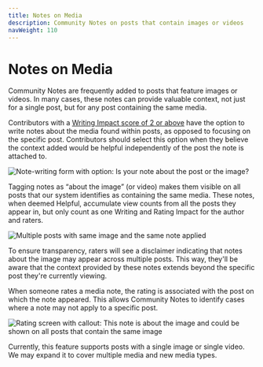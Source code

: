 ```yaml
---
title: Notes on Media
description: Community Notes on posts that contain images or videos
navWeight: 110
---
```

# Notes on Media

Community Notes are frequently added to posts that feature images or videos. In many cases, these notes can provide valuable context, not just for a single post, but for any post containing the same media.

Contributors with a [Writing Impact score of 2 or above](../under-the-hood/media-matching.md) have the option to write notes about the media found within posts, as opposed to focusing on the specific post. Contributors should select this option when they believe the context added would be helpful independently of the post the note is attached to.

![Note-writing form with option: Is your note about the post or the image?](../images/notes-on-media-01.png)

Tagging notes as “about the image” (or video) makes them visible on all posts that our system identifies as containing the same media. These notes, when deemed Helpful, accumulate view counts from all the posts they appear in, but only count as one Writing and Rating Impact for the author and raters.

![Multiple posts with same image and the same note applied](../images/notes-on-media-02.png)

To ensure transparency, raters will see a disclaimer indicating that notes about the image may appear across multiple posts. This way, they'll be aware that the context provided by these notes extends beyond the specific post they're currently viewing.

When someone rates a media note, the rating is associated with the post on which the note appeared. This allows Community Notes to identify cases where a note may not apply to a specific post.

![Rating screen with callout: This note is about the image and could be shown on all posts that contain the same image](../images/notes-on-media-03.png)

Currently, this feature supports posts with a single image or single video. We may expand it to cover multiple media and new media types.
